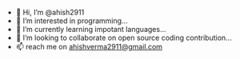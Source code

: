 - 👋 Hi, I’m @ahish2911
- 👀 I’m interested in programming...
- 🌱 I’m currently learning impotant languages...
- 💞️ I’m looking to collaborate on open source coding contribution...
- 📫 reach me on ahishverma2911@gmail.com
<!--- 
ahish2911/ahish2911 is a ✨ special ✨ repository because its `README.md` (this file) appears on your GitHub profile.
You can click the Preview link to take a look at your changes.
--->
